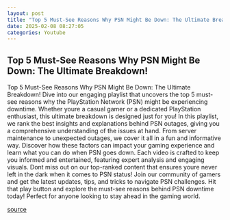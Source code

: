 ```yaml
---
layout: post
title: "Top 5 Must-See Reasons Why PSN Might Be Down: The Ultimate Breakdown!"
date: 2025-02-08 08:27:05
categories: Youtube
---
```


## Top 5 Must-See Reasons Why PSN Might Be Down: The Ultimate Breakdown!

Top 5 Must-See Reasons Why PSN Might Be Down: The Ultimate Breakdown!
Dive into our engaging playlist that uncovers the top 5 must-see reasons why the PlayStation Network (PSN) might be experiencing downtime. Whether youre a casual gamer or a dedicated PlayStation enthusiast, this ultimate breakdown is designed just for you!
In this playlist, we rank the best insights and explanations behind PSN outages, giving you a comprehensive understanding of the issues at hand. From server maintenance to unexpected outages, we cover it all in a fun and informative way. Discover how these factors can impact your gaming experience and learn what you can do when PSN goes down.
Each video is crafted to keep you informed and entertained, featuring expert analysis and engaging visuals. Dont miss out on our top-ranked content that ensures youre never left in the dark when it comes to PSN status! 
Join our community of gamers and get the latest updates, tips, and tricks to navigate PSN challenges. Hit that play button and explore the must-see reasons behind PSN downtime today! Perfect for anyone looking to stay ahead in the gaming world.

[source](https://www.youtube.com/playlist?list=PLHLX_e3N8kaY8DqSQAQpo-xxJdu9R99dA)